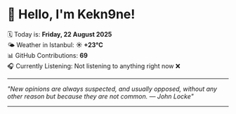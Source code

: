# 👋 Hello, I'm Kekn9ne!

🗓️ Today is: **Friday, 22 August 2025**  
🌤️ Weather in Istanbul: **☀️   +23°C**  
📊 GitHub Contributions: **69**  
🎧 Currently Listening: Not listening to anything right now ❌

---

_"New opinions are always suspected, and usually opposed, without any other reason but because they are not common. — *John Locke*"_

---
